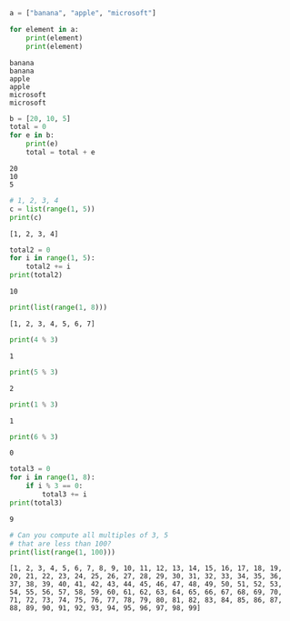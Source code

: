 

```python
a = ["banana", "apple", "microsoft"]
```


```python
for element in a:
    print(element)
    print(element)
```

    banana
    banana
    apple
    apple
    microsoft
    microsoft



```python
b = [20, 10, 5]
total = 0
for e in b:
    print(e)
    total = total + e
```

    20
    10
    5



```python
# 1, 2, 3, 4
c = list(range(1, 5))
print(c)
```

    [1, 2, 3, 4]



```python
total2 = 0
for i in range(1, 5):
    total2 += i
print(total2)
```

    10



```python
print(list(range(1, 8)))
```

    [1, 2, 3, 4, 5, 6, 7]



```python
print(4 % 3)
```

    1



```python
print(5 % 3)
```

    2



```python
print(1 % 3)
```

    1



```python
print(6 % 3)
```

    0



```python
total3 = 0
for i in range(1, 8):
    if i % 3 == 0:
        total3 += i
print(total3)
```

    9



```python
# Can you compute all multiples of 3, 5
# that are less than 100?
print(list(range(1, 100)))
```

    [1, 2, 3, 4, 5, 6, 7, 8, 9, 10, 11, 12, 13, 14, 15, 16, 17, 18, 19, 20, 21, 22, 23, 24, 25, 26, 27, 28, 29, 30, 31, 32, 33, 34, 35, 36, 37, 38, 39, 40, 41, 42, 43, 44, 45, 46, 47, 48, 49, 50, 51, 52, 53, 54, 55, 56, 57, 58, 59, 60, 61, 62, 63, 64, 65, 66, 67, 68, 69, 70, 71, 72, 73, 74, 75, 76, 77, 78, 79, 80, 81, 82, 83, 84, 85, 86, 87, 88, 89, 90, 91, 92, 93, 94, 95, 96, 97, 98, 99]

